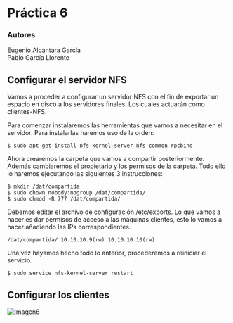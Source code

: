 # Práctica 6
### Autores
Eugenio Alcántara García  
Pablo García Llorente

## Configurar el servidor NFS
Vamos a proceder a configurar un servidor NFS con el fin de exportar un espacio en disco a los servidores finales. Los cuales actuarán como clientes-NFS.

Para comenzar instalaremos las herramientas que vamos a necesitar en el servidor. Para instalarlas haremos uso de la orden:

    $ sudo apt-get install nfs-kernel-server nfs-common rpcbind
    
Ahora crearemos la carpeta que vamos a compartir posteriormente. Además cambiaremos el propietario y los permisos de la carpeta. Todo ello lo haremos ejecutando las siguientes 3 instrucciones:

    $ mkdir /dat/compartida
    $ sudo chown nobody:nogroup /dat/compartida/ 
    $ sudo chmod -R 777 /dat/compartida/
    
Debemos editar el archivo de configuración /etc/exports. Lo que vamos a hacer es dar permisos de acceso a las máquinas clientes, esto lo vamos a hacer añadiendo las IPs correspondientes. 

    /dat/compartida/ 10.10.10.9(rw) 10.10.10.10(rw)
    
Una vez hayamos hecho todo lo anterior, procederemos a reiniciar el servicio.

    $ sudo service nfs-kernel-server restart

    
## Configurar los clientes

![Imagen6](./imagenes/)
    
